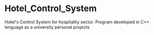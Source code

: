 # Hotel_Control_System 
Hotel's Control System for hospitality sector. Program developed in C++ lenguage as a university personal projects
